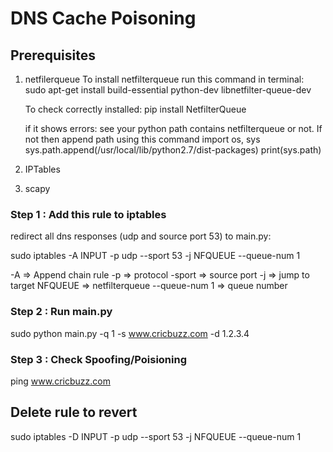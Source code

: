 # DNS Cache Poisoning

## Prerequisites ##

1. netfilerqueue
   To install netfilterqueue run this command in terminal:
	sudo apt-get install build-essential python-dev libnetfilter-queue-dev
   
   To check correctly installed:
	pip install NetfilterQueue

   if it shows errors: see your python path contains netfilterqueue or not. If not then append path using this command
	import os, sys
	sys.path.append(/usr/local/lib/python2.7/dist-packages)
	print(sys.path)
    

2. IPTables
3. scapy

### Step 1 : Add this rule to iptables ###

redirect all dns responses (udp and source port 53) to main.py:

sudo iptables -A INPUT -p udp  --sport 53 -j NFQUEUE --queue-num 1

-A => Append chain rule
-p => protocol
-sport => source port
-j => jump to target 
NFQUEUE => netfilterqueue
--queue-num 1 => queue number

### Step 2 : Run main.py ###

sudo python main.py -q 1 -s www.cricbuzz.com -d 1.2.3.4

### Step 3 : Check Spoofing/Poisioning ###

ping www.cricbuzz.com

## Delete rule to revert ## 

sudo iptables -D INPUT -p udp  --sport 53 -j NFQUEUE --queue-num 1
